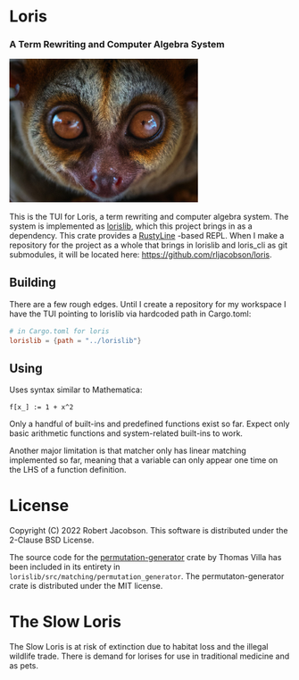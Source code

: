 # Loris

### A Term Rewriting and Computer Algebra System

<img src="loris.jpg" alt="Loris" style="zoom: 33%;" />

This is the TUI for Loris, a term rewriting and computer algebra system. The system is implemented as [lorislib](https://github.com/rljacobson/lorislib), 
which this project brings in as a dependency. This crate provides a [RustyLine](https://crates.io/crates/rustyline)
-based REPL.  When I make a repository for the project as a whole that brings in
lorislib and loris_cli as git submodules, it will be located here: https://github.com/rljacobson/loris.

## Building

There are a few rough edges. Until I create a repository for my workspace I have the TUI 
pointing to lorislib via hardcoded path in Cargo.toml:
```toml
# in Cargo.toml for loris
lorislib = {path = "../lorislib"}
```

## Using

Uses syntax similar to Mathematica:

```mma
f[x_] := 1 + x^2
```

Only a handful of built-ins and predefined functions exist so far. Expect only basic arithmetic functions and 
system-related built-ins to work. 

Another major limitation is that matcher only has linear matching implemented so far, meaning that a variable can 
only appear one time on the LHS of a function definition.

# License

Copyright (C) 2022 Robert Jacobson. This software is distributed under the 2-Clause BSD License.

The source code for the [permutation-generator](https://crates.io/crates/permutation-generator) crate by Thomas 
Villa has been included in its entirety in `lorislib/src/matching/permutation_generator`. The permutaton-generator 
crate is distributed under the MIT license.

# The Slow Loris

The Slow Loris is at risk of extinction due to habitat loss and the illegal wildlife trade. There is demand for 
lorises for use in traditional medicine and as pets. 
